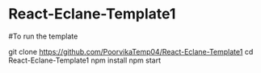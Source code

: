 # React-Eclane-Template1


#To run the template

git clone https://github.com/PoorvikaTemp04/React-Eclane-Template1
cd React-Eclane-Template1
npm install
npm start

